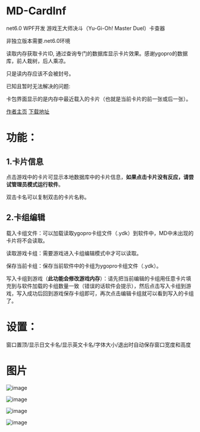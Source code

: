 # MD-CardInf

net6.0 WPF开发  游戏王大师决斗（Yu-Gi-Oh! Master Duel）卡查器

非独立版本需要.net6.0环境

读取内存获取卡片ID, 通过查询专门的数据库显示卡片效果。感谢ygopro的数据库，前人栽树，后人乘凉。

只是读内存应该不会被封号。

已知且暂时无法解决的问题: 

卡包界面显示的是内存中最近载入的卡片（也就是当前卡片的前一张或后一张）。

[作者主页](https://www.acfun.cn/u/353448)             [下载地址](https://github.com/J31why/MD-CardInfo/releases)

# 功能：
## 1.卡片信息

点击游戏中的卡片可显示本地数据库中的卡片信息，**如果点击卡片没有反应，请尝试管理员模式运行软件**。

双击卡名可以复制双击的卡片名称。

## 2.卡组编辑

载入卡组文件：可以加载读取ygopro卡组文件（.ydk）到软件中，MD中未出现的卡片将不会读取。

读取游戏卡组：需要游戏进入卡组编辑模式中才可以读取。

保存当前卡组：保存当前软件中的卡组为ygopro卡组文件（.ydk）。

写入卡组到游戏（**此功能会修改游戏内存**）：请先把当前编辑的卡组用任意卡片填充到与软件加载的卡组数量一致（错误的话软件会提示），然后点击写入卡组到游戏，写入成功后回到游戏保存卡组即可，再次点击编辑卡组就可以看到写入的卡组了。

# 设置：
窗口置顶/显示日文卡名/显示英文卡名/字体大小/退出时自动保存窗口宽度和高度


# 图片
![image](https://github.com/J31why/MD-CardInfo/blob/master/MD-CardInfo/image3.png?raw=true)

![image](https://github.com/J31why/MD-CardInfo/blob/master/MD-CardInfo/image4.png?raw=true)

![image](https://github.com/J31why/MD-CardInfo/blob/master/MD-CardInfo/image2.png?raw=true)

![image](https://github.com/J31why/MD-CardInfo/blob/master/MD-CardInfo/image1.png?raw=true)
